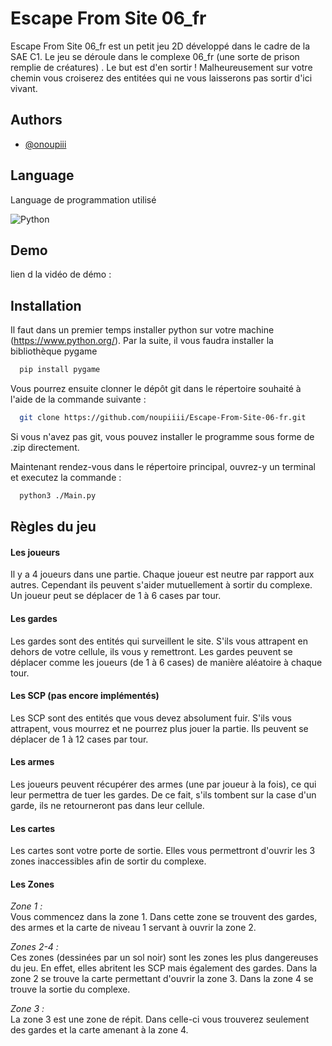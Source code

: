 
# Escape From Site 06_fr

Escape From Site 06_fr est un petit jeu 2D développé dans le cadre de la SAE C1.
Le jeu se déroule dans le complexe 06_fr (une sorte de prison remplie de créatures)
. Le but est d'en sortir ! Malheureusement sur votre chemin vous croiserez des entitées qui ne vous laisserons pas sortir d'ici vivant.



## Authors

- [@onoupiii](https://www.github.com/noupiiii)


## Language

Language de programmation utilisé

![Python](https://img.shields.io/badge/python-3670A0?style=for-the-badge&logo=python&logoColor=ffdd54)


## Demo

lien d la vidéo de démo :
## Installation

Il faut dans un premier temps installer python sur votre machine (https://www.python.org/).
Par la suite, il vous faudra installer la bibliothèque pygame
```bash
  pip install pygame
```
Vous pourrez ensuite clonner le dépôt git dans le répertoire souhaité à l'aide de la commande suivante :
```bash
  git clone https://github.com/noupiiii/Escape-From-Site-06-fr.git
```
Si vous n'avez pas git, vous pouvez installer le programme sous forme de .zip directement.

Maintenant rendez-vous dans le répertoire principal, ouvrez-y un terminal et executez la commande :
```bash
  python3 ./Main.py
```
## Règles du jeu

#### Les joueurs
Il y a 4 joueurs dans une partie. Chaque joueur est neutre par rapport aux autres. Cependant ils peuvent s'aider mutuellement à sortir du complexe.
Un joueur peut se déplacer de 1 à 6 cases par tour.

#### Les gardes
Les gardes sont des entités qui surveillent le site. S'ils vous attrapent en dehors de votre cellule, ils vous y remettront.
Les gardes peuvent se déplacer comme les joueurs (de 1 à 6 cases) de manière aléatoire à chaque tour.

#### Les SCP (pas encore implémentés)
Les SCP sont des entités que vous devez absolument fuir. S'ils vous attrapent, vous mourrez et ne pourrez plus jouer la partie.
Ils peuvent se déplacer de 1 à 12 cases par tour.

#### Les armes
Les joueurs peuvent récupérer des armes (une par joueur à la fois), ce qui leur permettra de tuer les gardes. De ce fait, s'ils tombent sur la case d'un garde, ils ne retourneront pas dans leur cellule.

#### Les cartes
Les cartes sont votre porte de sortie. Elles vous permettront d'ouvrir les 3 zones inaccessibles afin de sortir du complexe.

#### Les Zones

*Zone 1 :*  
Vous commencez dans la zone 1. Dans cette zone se trouvent des gardes, des armes et la carte de niveau 1 servant à ouvrir la zone 2.

*Zones 2-4 :*  
Ces zones (dessinées par un sol noir) sont les zones les plus dangereuses du jeu. En effet, elles abritent les SCP mais également des gardes.
Dans la zone 2 se trouve la carte permettant d'ouvrir la zone 3.
Dans la zone 4 se trouve la sortie du complexe.

*Zone 3 :*  
La zone 3 est une zone de répit. Dans celle-ci vous trouverez seulement des gardes et la carte amenant à la zone 4.
